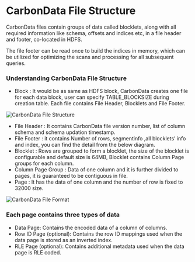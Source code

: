 <!--
    Licensed to the Apache Software Foundation (ASF) under one
    or more contributor license agreements.  See the NOTICE file
    distributed with this work for additional information
    regarding copyright ownership.  The ASF licenses this file
    to you under the Apache License, Version 2.0 (the
    "License"); you may not use this file except in compliance
    with the License.  You may obtain a copy of the License at

      http://www.apache.org/licenses/LICENSE-2.0

    Unless required by applicable law or agreed to in writing,
    software distributed under the License is distributed on an
    "AS IS" BASIS, WITHOUT WARRANTIES OR CONDITIONS OF ANY
    KIND, either express or implied.  See the License for the
    specific language governing permissions and limitations
    under the License.
-->

# CarbonData File Structure

CarbonData files contain groups of data called blocklets, along with all required information like schema, offsets and indices etc, in a file header and footer, co-located in HDFS.

The file footer can be read once to build the indices in memory, which can be utilized for optimizing the scans and processing for all subsequent queries.

### Understanding CarbonData File Structure
* Block : It would be as same as HDFS block, CarbonData creates one file for each data block, user can specify TABLE_BLOCKSIZE during creation table. Each file contains File Header, Blocklets and File Footer.

![CarbonData File Structure](../docs/images/carbon_data_file_structure_new.png?raw=true)

* File Header : It contains CarbonData file version number, list of column schema and schema updation timestamp.
* File Footer : it contains Number of rows, segmentinfo ,all blocklets’ info and index, you can find the detail from the below diagram.
* Blocklet : Rows are grouped to form a blocklet, the size of the blocklet is configurable and default size is 64MB, Blocklet contains Column Page groups for each column.
* Column Page Group : Data of one column and it is further divided to pages, it is guaranteed to be contiguous in file.
* Page : It has the data of one column and the number of row is fixed to 32000 size.

![CarbonData File Format](../docs/images/carbon_data_format_new.png?raw=true)

### Each page contains three types of data
* Data Page: Contains the encoded data of a column of columns.
* Row ID Page (optional): Contains the row ID mappings used when the data page is stored as an inverted index.
* RLE Page (optional): Contains additional metadata used when the data page is RLE coded.
